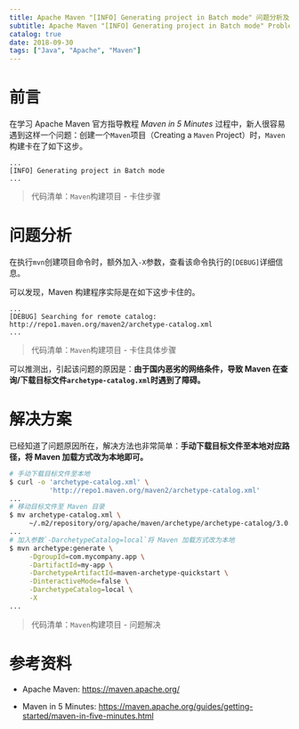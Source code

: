 ```yaml
---
title: Apache Maven "[INFO] Generating project in Batch mode" 问题分析及解决
subtitle: Apache Maven "[INFO] Generating project in Batch mode" Problem Analyse and Solve
catalog: true
date: 2018-09-30
tags: ["Java", "Apache", "Maven"]
---
```


# 前言

在学习 Apache Maven 官方指导教程 *Maven in 5 Minutes* 过程中，新人很容易遇到这样一个问题：创建一个`Maven`项目（Creating a `Maven` Project）时，`Maven`构建卡在了如下这步。

```plain
...
[INFO] Generating project in Batch mode
...
```
> 代码清单：`Maven`构建项目 - 卡住步骤

# 问题分析

在执行`mvn`创建项目命令时，额外加入`-X`参数，查看该命令执行的`[DEBUG]`详细信息。

可以发现，Maven 构建程序实际是在如下这步卡住的。

```plain
...
[DEBUG] Searching for remote catalog: http://repo1.maven.org/maven2/archetype-catalog.xml
...
```
> 代码清单：`Maven`构建项目 - 卡住具体步骤

可以推测出，引起该问题的原因是：**由于国内恶劣的网络条件，导致 Maven 在查询/下载目标文件`archetype-catalog.xml`时遇到了障碍。**

# 解决方案

已经知道了问题原因所在，解决方法也非常简单：**手动下载目标文件至本地对应路径，将 Maven 加载方式改为本地即可。**

```bash
# 手动下载目标文件至本地
$ curl -o 'archetype-catalog.xml' \
          'http://repo1.maven.org/maven2/archetype-catalog.xml'
...
# 移动目标文件至 Maven 目录
$ mv archetype-catalog.xml \
     ~/.m2/repository/org/apache/maven/archetype/archetype-catalog/3.0.1/
...
# 加入参数`-DarchetypeCatalog=local`将 Maven 加载方式改为本地
$ mvn archetype:generate \
     -DgroupId=com.mycompany.app \
     -DartifactId=my-app \
     -DarchetypeArtifactId=maven-archetype-quickstart \
     -DinteractiveMode=false \
     -DarchetypeCatalog=local \
     -X
...
```
> 代码清单：`Maven`构建项目 - 问题解决

# 参考资料

- Apache Maven: https://maven.apache.org/

- Maven in 5 Minutes: https://maven.apache.org/guides/getting-started/maven-in-five-minutes.html

